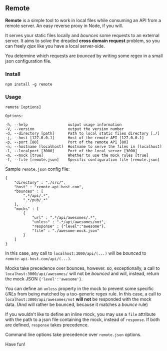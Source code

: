 ## Remote

**Remote** is a simple tool to work in local files while consuming an API from a remote server. An easy reverse proxy in Node, if you will.

It serves your static files locally and *bounces* some requests to an external server. It aims to solve the dreaded **cross domain request** problem, so you can freely *ajax* like you have a local server-side.

You determine which requests are *bounced* by writing some regex in a small json configuration file. 

### Install

	npm install -g remote

### Usage

	remote [options]

	Options:

    -h, --help                  output usage information
    -V, --version               output the version number
    -d, --directory [path]      Path to local static files directory [./]
    -j, --host [127.0.0.1]      Host of the remote API [127.0.0.1]
    -p, --port [80]             Port of the remote API [80]
    -n, --hostname [localhost]  Hostname to serve the files in [localhost]
    -l, --localport [3000]      Port of the local server [3000]
    -m, --mock [true]           Whether to use the mock rules [true]
    -f, --file [remote.json]    Specific configuration file [remote.json]

Sample `remote.json` config file:

	{
		"directory" : "./src/",
		"host" : "remote-api-host.com",
		"bounces" : [
		    ".*/api/.*",
		    ".*/pub/.*"
		],
		"mocks" : [
			{	
				"url" : ".*/api/awesomes/.*",
				"unless" : ".*/api/awesomes/not",
				"response" : {"level":"awesome"},
				"file" : "./awesome-mock.json"
			}
		]
	}

In this case, any call to `localhost:3000/api/(...)` will be *bounced* to `remote-api-host.com/api/(...)`.

Mocks take precedence over bounces, however. so, exceptionally, a call to `localhost:3000/api/awesomes/` will not be *bounced* and will, instead, return the mock JSON `{'level':'awesome'}`.

You can define an `unless` property in the mock to prevent some specific *URLs* from being matched by a too-generic regex rule. In this case, a call to `localhost:3000/api/awesomes/not` **will not** be responded with the mock data. (And will rather be bounced, because it matches a *bounce* rule)

If you wouldn't like to define an inline mock, you may use a `file` attribute with the path to a json file containing the mock, instead of `response`. If both are defined, `response` takes precedence.

Command line options take precedence over `remote.json` options.

Have fun!
